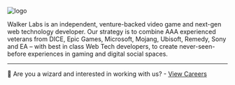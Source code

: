 ![logo](https://walkerworld-cdn.fra1.digitaloceanspaces.com/github/github-banner.png)

Walker Labs is an independent, venture-backed video game and next-gen web technology developer. Our strategy is to combine AAA experienced veterans from DICE, Epic Games, Microsoft, Mojang, Ubisoft, Remedy, Sony and EA – with best in class Web Tech developers, to create never-seen-before experiences in gaming and digital social spaces.

-----------

🧙 Are you a wizard and interested in working with us? - [View Careers](https://www.walkerlabs.io/#careers)
